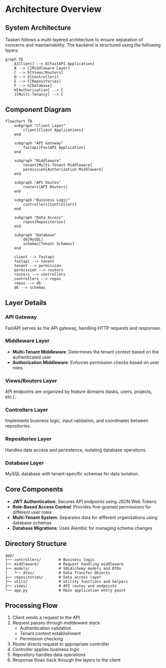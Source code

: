 # Architecture Overview

## System Architecture

Taskeri follows a multi-layered architecture to ensure separation of concerns and maintainability. The backend is structured using the following layers:

```mermaid
graph TD
    A[Client] --> B[FastAPI Application]
    B --> C[Middleware Layer]
    C --> D[Views/Routers]
    D --> E[Controllers]
    E --> F[Repositories]
    F --> G[Database]
    H[Authorisation] --> C
    J[Multi-Tenancy] --> C
```

## Component Diagram

```mermaid
flowchart TB
    subgraph "Client Layer"
        client[Client Applications]
    end
    
    subgraph "API Gateway"
        fastapi[FastAPI Application]
    end
    
    subgraph "Middleware"
        tenant[Multi-Tenant Middleware]
        permission[Authorization Middleware]
    end
    
    subgraph "API Routes"
        routers[API Routers]
    end
    
    subgraph "Business Logic"
        controllers[Controllers]
    end
    
    subgraph "Data Access"
        repos[Repositories]
    end
    
    subgraph "Database"
        db[MySQL]
        schemas[Tenant Schemas]
    end
    
    client --> fastapi
    fastapi --> tenant
    tenant --> permission
    permission --> routers
    routers --> controllers
    controllers --> repos
    repos --> db
    db --> schemas
```

## Layer Details

### API Gateway
FastAPI serves as the API gateway, handling HTTP requests and responses.

### Middleware Layer
- **Multi-Tenant Middleware**: Determines the tenant context based on the authenticated user
- **Authorization Middleware**: Enforces permission checks based on user roles

### Views/Routers Layer
API endpoints are organized by feature domains (tasks, users, projects, etc.).

### Controllers Layer
Implements business logic, input validation, and coordinates between repositories.

### Repositories Layer
Handles data access and persistence, isolating database operations.

### Database Layer
MySQL database with tenant-specific schemas for data isolation.

## Core Components

- **JWT Authentication**: Secures API endpoints using JSON Web Tokens
- **Role-Based Access Control**: Provides fine-grained permissions for different user roles
- **Multi-Tenant System**: Separates data for different organizations using database schemas
- **Database Migrations**: Uses Alembic for managing schema changes

## Directory Structure

```
app/
├── controllers/        # Business logic
├── middleware/         # Request handling middleware
├── models/             # SQLAlchemy models and DTOs
│   └── dtos/           # Data Transfer Objects
├── repositories/       # Data access layer
├── utils/              # Utility functions and helpers
├── views/              # API routes and endpoints
└── app.py              # Main application entry point
```

## Processing Flow

1. Client sends a request to the API
2. Request passes through middleware stack
   - Authentication validation
   - Tenant context establishment
   - Permission checking
3. Router directs request to appropriate controller
4. Controller applies business logic
5. Repository handles data operations
6. Response flows back through the layers to the client